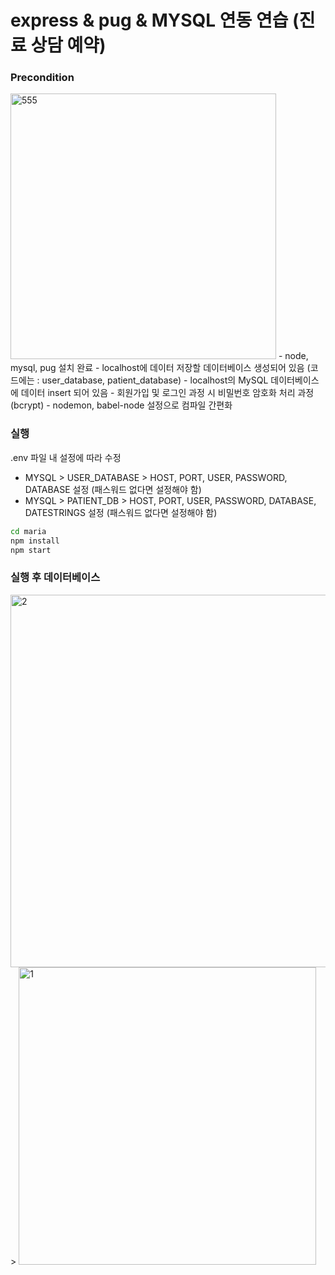 # express & pug & MYSQL 연동 연습 (진료 상담 예약)


### Precondition
<img width="425" alt="555" src="https://user-images.githubusercontent.com/78465062/144005402-6724e800-93ea-4088-9106-267cc0e16de3.png">
- node, mysql, pug 설치 완료
- localhost에 데이터 저장할 데이터베이스 생성되어 있음 (코드에는 : user_database, patient_database)
- localhost의 MySQL 데이터베이스에 데이터 insert 되어 있음
- 회원가입 및 로그인 과정 시 비밀번호 암호화 처리 과정(bcrypt)
- nodemon, babel-node 설정으로 컴파일 간편화

### 실행
.env 파일 내 설정에 따라 수정
- MYSQL > USER_DATABASE > HOST, PORT, USER, PASSWORD, DATABASE 설정 (패스워드 없다면 설정해야 함) 
- MYSQL > PATIENT_DB > HOST, PORT, USER, PASSWORD, DATABASE, DATESTRINGS 설정 (패스워드 없다면 설정해야 함)

```bash
cd maria
npm install
npm start
```

### 실행 후 데이터베이스 

<img width="596" alt="2" src="https://user-images.githubusercontent.com/78465062/144003436-f364c70b-6a23-4b96-9024-62714908de5f.png">
>

<img width="476" alt="1" src="https://user-images.githubusercontent.com/78465062/144003399-586c403a-aadf-4240-946e-845a894303c3.png">
